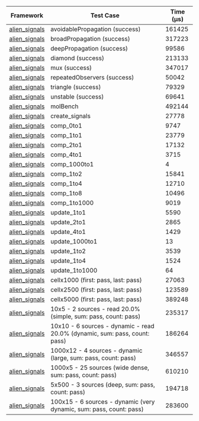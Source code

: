 | Framework | Test Case | Time (μs) |
| --- | --- | --- |
| [alien_signals](https://github.com/medz/alien-signals-dart) | avoidablePropagation (success) | 161425 |
| [alien_signals](https://github.com/medz/alien-signals-dart) | broadPropagation (success) | 317223 |
| [alien_signals](https://github.com/medz/alien-signals-dart) | deepPropagation (success) | 99586 |
| [alien_signals](https://github.com/medz/alien-signals-dart) | diamond (success) | 213133 |
| [alien_signals](https://github.com/medz/alien-signals-dart) | mux (success) | 347017 |
| [alien_signals](https://github.com/medz/alien-signals-dart) | repeatedObservers (success) | 50042 |
| [alien_signals](https://github.com/medz/alien-signals-dart) | triangle (success) | 79329 |
| [alien_signals](https://github.com/medz/alien-signals-dart) | unstable (success) | 69641 |
| [alien_signals](https://github.com/medz/alien-signals-dart) | molBench | 492144 |
| [alien_signals](https://github.com/medz/alien-signals-dart) | create_signals | 27778 |
| [alien_signals](https://github.com/medz/alien-signals-dart) | comp_0to1 | 9747 |
| [alien_signals](https://github.com/medz/alien-signals-dart) | comp_1to1 | 23779 |
| [alien_signals](https://github.com/medz/alien-signals-dart) | comp_2to1 | 17132 |
| [alien_signals](https://github.com/medz/alien-signals-dart) | comp_4to1 | 3715 |
| [alien_signals](https://github.com/medz/alien-signals-dart) | comp_1000to1 | 4 |
| [alien_signals](https://github.com/medz/alien-signals-dart) | comp_1to2 | 15841 |
| [alien_signals](https://github.com/medz/alien-signals-dart) | comp_1to4 | 12710 |
| [alien_signals](https://github.com/medz/alien-signals-dart) | comp_1to8 | 10496 |
| [alien_signals](https://github.com/medz/alien-signals-dart) | comp_1to1000 | 9019 |
| [alien_signals](https://github.com/medz/alien-signals-dart) | update_1to1 | 5590 |
| [alien_signals](https://github.com/medz/alien-signals-dart) | update_2to1 | 2865 |
| [alien_signals](https://github.com/medz/alien-signals-dart) | update_4to1 | 1429 |
| [alien_signals](https://github.com/medz/alien-signals-dart) | update_1000to1 | 13 |
| [alien_signals](https://github.com/medz/alien-signals-dart) | update_1to2 | 3539 |
| [alien_signals](https://github.com/medz/alien-signals-dart) | update_1to4 | 1524 |
| [alien_signals](https://github.com/medz/alien-signals-dart) | update_1to1000 | 64 |
| [alien_signals](https://github.com/medz/alien-signals-dart) | cellx1000 (first: pass, last: pass) | 27063 |
| [alien_signals](https://github.com/medz/alien-signals-dart) | cellx2500 (first: pass, last: pass) | 123589 |
| [alien_signals](https://github.com/medz/alien-signals-dart) | cellx5000 (first: pass, last: pass) | 389248 |
| [alien_signals](https://github.com/medz/alien-signals-dart) | 10x5 - 2 sources - read 20.0% (simple, sum: pass, count: pass) | 235317 |
| [alien_signals](https://github.com/medz/alien-signals-dart) | 10x10 - 6 sources - dynamic - read 20.0% (dynamic, sum: pass, count: pass) | 186264 |
| [alien_signals](https://github.com/medz/alien-signals-dart) | 1000x12 - 4 sources - dynamic (large, sum: pass, count: pass) | 346557 |
| [alien_signals](https://github.com/medz/alien-signals-dart) | 1000x5 - 25 sources (wide dense, sum: pass, count: pass) | 610210 |
| [alien_signals](https://github.com/medz/alien-signals-dart) | 5x500 - 3 sources (deep, sum: pass, count: pass) | 194718 |
| [alien_signals](https://github.com/medz/alien-signals-dart) | 100x15 - 6 sources - dynamic (very dynamic, sum: pass, count: pass) | 283600 |
